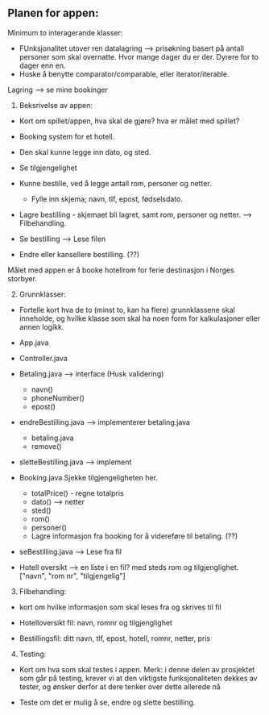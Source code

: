 ## Planen for appen: 

Minimum to interagerande klasser: 
- FUnksjonalitet utover ren datalagring --> prisøkning basert på antall personer som skal overnatte. 
    Hvor mange dager du er der. Dyrere for to dager enn en. 
- Huske å benytte comparator/comparable, eller iterator/iterable.

Lagring --> se mine bookinger

1. Beksrivelse av appen: 
-  Kort om spillet/appen, hva skal de gjøre? hva er målet med spillet? 

- Booking system for et hotell. 
- Den skal kunne legge inn dato, og sted. 
- Se tilgjengelighet 
- Kunne bestille, ved å legge antall rom, personer og netter. 
    - Fylle inn skjema; navn, tlf, epost, fødselsdato.
- Lagre bestilling - skjemaet bli lagret, samt rom, personer og netter. --> Filbehandling. 
- Se bestilling --> Lese filen 
- Endre eller kansellere bestilling. (??)

Målet med appen er å booke hotellrom for ferie destinasjon i Norges storbyer.

2. Grunnklasser: 
- Fortelle kort hva de to (minst to, kan ha flere) grunnklassene skal inneholde, og hvilke klasse som skal ha noen form for kalkulasjoner eller annen logikk. 

- App.java 
- Controller.java 
- Betaling.java --> interface (Husk validering)
    - navn()
    - phoneNumber() 
    - epost()  
- endreBestilling.java --> implementerer betaling.java
    - betaling.java
    - remove() 
- sletteBestilling.java --> implement
- Booking.java 
    Sjekke tilgjengeligheten her. 
    - totalPrice() - regne totalpris 
    - dato() --> netter
    - sted() 
    - rom() 
    - personer()
    - Lagre informasjon fra booking for å videreføre til betaling. (??)
- seBestilling.java --> Lese fra fil 
- Hotell oversikt --> en liste i en fil? med steds rom og tilgjenglighet. ["navn", "rom nr", "tilgjengelig"] 
    

3. Filbehandling: 
- kort om hvilke informasjon som skal leses fra og skrives til fil 

- Hotelloversikt fil: navn, romnr og tilgjenglighet  
- Bestillingsfil: ditt navn, tlf, epost, hotell, romnr, netter, pris

4. Testing:
- Kort om hva som skal testes i appen. Merk: i denne delen av prosjektet som går på testing, krever vi at den viktigste funksjonaliteten dekkes av tester, og ønsker derfor at dere tenker over dette allerede nå 

- Teste om det er mulig å se, endre og slette bestilling. 

